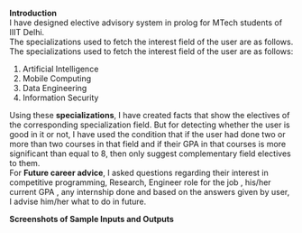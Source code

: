 **Introduction**\
I have designed elective advisory system in prolog for MTech students of IIIT Delhi.\
The specializations used to fetch the interest field of the user are as follows.\
The specializations used to fetch the interest field of the user are as follows:
1. Artificial Intelligence
2. Mobile Computing
3. Data Engineering
4. Information Security

Using these **specializations**, I have created facts that show the electives of the corresponding specialization field. But for detecting whether the user is good in it or not, I have used the condition that if the user had done two or more than two courses in that field and if their GPA in that courses is more significant than equal to 8, then only suggest complementary field electives to them.\
For **Future career advice**, I asked questions regarding their interest in competitive programming, Research, Engineer role for the job , his/her current GPA , any internship done and based on the answers given by user, I advise him/her what to do in future.

**Screenshots of Sample Inputs and Outputs**
